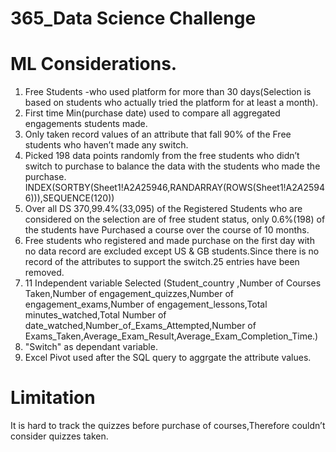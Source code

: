 # 365_Data Science Challenge
# ML Considerations. 

  1. Free Students -who used platform for more than 30 days(Selection is based on students who actually tried the platform for at least a month).
  2. First time Min(purchase date) used to compare all aggregated engagements students made.
  3. Only taken record values of an attribute that fall 90% of the Free students who haven’t made any switch.
  4. Picked 198 data points randomly from the free students who didn’t switch to purchase to balance the data with the students who made the purchase.    INDEX(SORTBY(Sheet1!A$2A$25946,RANDARRAY(ROWS(Sheet1!A$2A$25946))),SEQUENCE(120))  
  5. Over all DS 370,99.4%(33,095) of the Registered Students who are considered on the selection are of free student status, only 0.6%(198) of the students have Purchased a course over the course of 10 months.
  6. Free students who registered and made purchase on the first day with no data record are excluded except US & GB students.Since there is no record of the attributes to support the switch.25 entries have been removed.
  7. 11 Independent variable Selected  (Student_country ,Number of Courses Taken,Number of engagement_quizzes,Number of engagement_exams,Number of engagement_lessons,Total  minutes_watched,Total Number of date_watched,Number_of_Exams_Attempted,Number of Exams_Taken,Average_Exam_Result,Average_Exam_Completion_Time.)     
  8. "Switch" as dependant variable.
  9. Excel Pivot used after the SQL query to aggrgate the attribute values.
 
# Limitation

 It is hard to track the quizzes before purchase of courses,Therefore couldn’t consider quizzes taken. 
